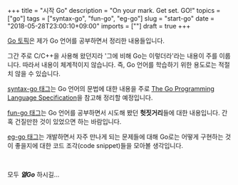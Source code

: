 +++
title = "시작 Go"
description = "On your mark. Get set. GO!"
topics = ["go"]
tags = ["syntax-go", "fun-go", "eg-go"]
slug = "start-go"
date = "2018-05-28T23:00:10+09:00"
imports = [""]
draft = true
+++

[Go 토픽](/topics/go)은 제가 Go 언어를 공부하면서 정리한 내용들입니다.

그간 주로 C/C++을 사용해 왔던지라 '그에 비해 Go는 이렇더라'라는 내용이 주를 이룹니다. 따라서 내용이 체계적이지 않습니다. 즉, Go 언어를 학습하기 위한 용도로는 적절치 않을 수 있습니다.

[syntax-go 태그](/tags/syntax-go)는 Go 언어의 문법에 대한 내용을 주로 [The Go Programming Language Specification](https://golang.org/ref/spec)을 참고해 정리할 예정입니다.

[fun-go 태그](/tags/fun-go)는 Go 언어를 공부하면서 시도해 봤던 **헛짓거리**들에 대한 내용입니다. 간혹 건질만한 것이 있었으면 하는 바람입니다.

[eg-go 태그](/tags/eg-go)는 개발하면서 자주 만나게 되는 문제들에 대해 Go로는 어떻게 구현하는 것이 좋을지에 대한 코드 조각(code snippet)들을 모아볼 생각입니다.

<br>

모두 ***열Go*** 하시길...